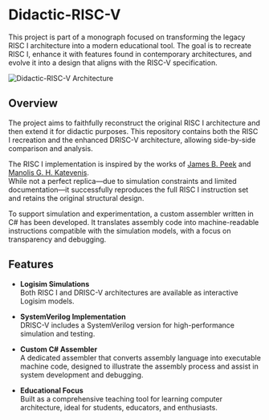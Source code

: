 # Didactic-RISC-V

This project is part of a monograph focused on transforming the legacy RISC I architecture into a modern educational tool. The goal is to recreate RISC I, enhance it with features found in contemporary architectures, and evolve it into a design that aligns with the RISC-V specification.

![Didactic-RISC-V Architecture](https://github.com/user-attachments/assets/c3bb8eed-a5ef-40f1-b8df-c6eda5cc1376)

## Overview

The project aims to faithfully reconstruct the original RISC I architecture and then extend it for didactic purposes. This repository contains both the RISC I recreation and the enhanced DRISC-V architecture, allowing side-by-side comparison and analysis.

The RISC I implementation is inspired by the works of [James B. Peek](https://www2.eecs.berkeley.edu/Pubs/TechRpts/1983/CSD-83-135.pdf) and [Manolis G. H. Katevenis](https://archive.org/details/reducedinstructi0000kate/mode/2up).  
While not a perfect replica—due to simulation constraints and limited documentation—it successfully reproduces the full RISC I instruction set and retains the original structural design.

To support simulation and experimentation, a custom assembler written in C# has been developed. It translates assembly code into machine-readable instructions compatible with the simulation models, with a focus on transparency and debugging.

## Features

- **Logisim Simulations**  
  Both RISC I and DRISC-V architectures are available as interactive Logisim models.

- **SystemVerilog Implementation**  
  DRISC-V includes a SystemVerilog version for high-performance simulation and testing.

- **Custom C# Assembler**  
  A dedicated assembler that converts assembly language into executable machine code, designed to illustrate the assembly process and assist in system development and debugging.

- **Educational Focus**  
  Built as a comprehensive teaching tool for learning computer architecture, ideal for students, educators, and enthusiasts.
